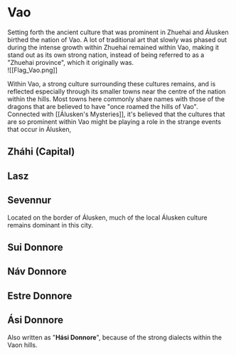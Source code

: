 # Vao
Setting forth the ancient culture that was prominent in Zhuehai and Álusken birthed the nation of Vao. A lot of traditional art that slowly was phased out during the intense growth within Zhuehai remained within Vao, making it stand out as its own strong nation, instead of being referred to as a "Zhuehai province", which it originally was. \
![[Flag_Vao.png]]

Within Vao, a strong culture surrounding these cultures remains, and is reflected especially through its smaller towns near the centre of the nation within the hills. Most towns here commonly share names with those of the dragons that are believed to have "once roamed the hills of Vao". Connected with [[Álusken's Mysteries]], it's believed that the cultures that are so prominent within Vao might be playing a role in the strange events that occur in Álusken, 
## Zháhi (Capital)

## Lasz

## Sevennur
Located on the border of Álusken, much of the local Álusken culture remains dominant in this city.

## Sui Donnore

## Náv Donnore

## Estre Donnore

## Ási Donnore
Also written as "**Hási Donnore**", because of the strong dialects within the Vaon hills.